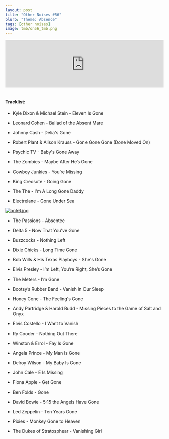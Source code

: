```yaml
---
layout: post
title: "Other Noises #56"
blurb: "Theme: Absence"
tags: [other noises]
image: tmb/on56_tmb.png
---
```


<iframe scrolling="no" id="hearthis_at_track_4136175" width="100%" height="150" src="https://hearthis.at/embed/4136175/transparent_black/?hcolor=&color=&style=2&block_size=2&block_space=1&background=1&waveform=0&cover=0&autoplay=0&css=" frameborder="0" allowtransparency allow="autoplay"><p>Listen to <a href="https://hearthis.at/zerocc/other-noises-56-51219-absence/" target="_blank">Other Noises #56 (5/12/19) - ABSENCE</a> <span>by</span><a href="https://hearthis.at/zerocc/" target="_blank" > Zero</a> <span>on</span> <a href="https://hearthis.at/" target="_blank">hearthis.at</a></p></iframe>
&nbsp;

#### Tracklist:

- Kyle Dixon & Michael Stein - Eleven Is Gone

- Leonard Cohen - Ballad of the Absent Mare
- Johnny Cash - Delia's Gone
- Robert Plant & Alison Krauss - Gone Gone Gone (Done Moved On)

- Psychic TV - Baby's Gone Away
- The Zombies - Maybe After He’s Gone
- Cowboy Junkies - You’re Missing

- King Creosote - Going Gone
- The The - I'm A Long Gone Daddy
- Electrelane - Gone Under Sea

[![on56.jpg](https://i.postimg.cc/RVK94VQc/on56.jpg)](https://postimg.cc/crxPcWzH)

- The Passions - Absentee
- Delta 5 - Now That You've Gone
- Buzzcocks - Nothing Left

- Dixie Chicks - Long Time Gone
- Bob Wills & His Texas Playboys - She's Gone
- Elvis Presley - I’m Left, You’re Right, She’s Gone

- The Meters - I’m Gone
- Bootsy’s Rubber Band - Vanish in Our Sleep
- Honey Cone - The Feeling's Gone

- Andy Partridge & Harold Budd - Missing Pieces to the Game of Salt and Onyx
- Elvis Costello - I Want to Vanish
- Ry Cooder - Nothing Out There

- Winston & Errol - Fay Is Gone
- Angela Prince - My Man Is Gone
- Delroy Wilson - My Baby Is Gone

- John Cale - E Is Missing
- Fiona Apple - Get Gone
- Ben Folds - Gone

- David Bowie - 5:15 the Angels Have Gone
- Led Zeppelin - Ten Years Gone
- Pixies - Monkey Gone to Heaven

- The Dukes of Stratosphear - Vanishing Girl